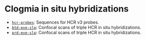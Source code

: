 # Clogmia in situ hybridizations

- [`hcr-probes`](hcr-probes): Sequences for HCR v3 probes.
- [`btd-eve-slp`](btd-eve-slp): Confocal scans of triple HCR in situ hybridizations.
- [`prd-eve-slp`](prd-eve-slp): Confocal scans of triple HCR in situ hybridizations.

